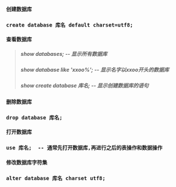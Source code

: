 #### 创建数据库

### `create database 库名 default charset=utf8;`

#### 

#### 查看数据库

> ##### show databases;  -- 显示所有数据库
>
> ##### show database like 'xxoo%';   -- 显示名字以xxoo开头的数据库
>
> ##### show create database 库名;   -- 显示创建数据库的语句

#### 

#### 删除数据库

### `drop database 库名;`

#### 

#### 打开数据库

### `use 库名;  -- 通常先打开数据库,再进行之后的表操作和数据操作`

#### 

#### 修改数据库字符集

### `alter database 库名 charset utf8;`



